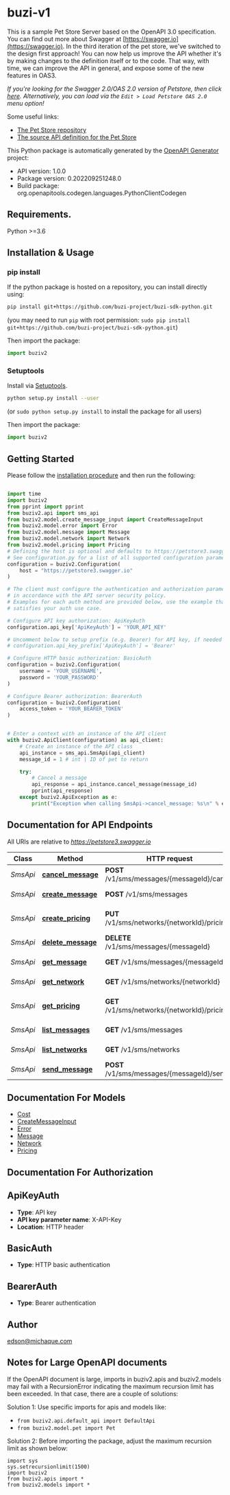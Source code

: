 # buzi-v1
This is a sample Pet Store Server based on the OpenAPI 3.0 specification.  You can find out more about
Swagger at [https://swagger.io](https://swagger.io). In the third iteration of the pet store, we've switched to the design first approach!
You can now help us improve the API whether it's by making changes to the definition itself or to the code.
That way, with time, we can improve the API in general, and expose some of the new features in OAS3.

_If you're looking for the Swagger 2.0/OAS 2.0 version of Petstore, then click [here](https://editor.swagger.io/?url=https://petstore.swagger.io/v2/swagger.yaml). Alternatively, you can load via the `Edit > Load Petstore OAS 2.0` menu option!_

Some useful links:
- [The Pet Store repository](https://github.com/swagger-api/swagger-petstore)
- [The source API definition for the Pet Store](https://github.com/swagger-api/swagger-petstore/blob/master/src/main/resources/openapi.yaml)

This Python package is automatically generated by the [OpenAPI Generator](https://openapi-generator.tech) project:

- API version: 1.0.0
- Package version: 0.202209251248.0
- Build package: org.openapitools.codegen.languages.PythonClientCodegen

## Requirements.

Python >=3.6

## Installation & Usage
### pip install

If the python package is hosted on a repository, you can install directly using:

```sh
pip install git+https://github.com/buzi-project/buzi-sdk-python.git
```
(you may need to run `pip` with root permission: `sudo pip install git+https://github.com/buzi-project/buzi-sdk-python.git`)

Then import the package:
```python
import buziv2
```

### Setuptools

Install via [Setuptools](http://pypi.python.org/pypi/setuptools).

```sh
python setup.py install --user
```
(or `sudo python setup.py install` to install the package for all users)

Then import the package:
```python
import buziv2
```

## Getting Started

Please follow the [installation procedure](#installation--usage) and then run the following:

```python

import time
import buziv2
from pprint import pprint
from buziv2.api import sms_api
from buziv2.model.create_message_input import CreateMessageInput
from buziv2.model.error import Error
from buziv2.model.message import Message
from buziv2.model.network import Network
from buziv2.model.pricing import Pricing
# Defining the host is optional and defaults to https://petstore3.swagger.io
# See configuration.py for a list of all supported configuration parameters.
configuration = buziv2.Configuration(
    host = "https://petstore3.swagger.io"
)

# The client must configure the authentication and authorization parameters
# in accordance with the API server security policy.
# Examples for each auth method are provided below, use the example that
# satisfies your auth use case.

# Configure API key authorization: ApiKeyAuth
configuration.api_key['ApiKeyAuth'] = 'YOUR_API_KEY'

# Uncomment below to setup prefix (e.g. Bearer) for API key, if needed
# configuration.api_key_prefix['ApiKeyAuth'] = 'Bearer'

# Configure HTTP basic authorization: BasicAuth
configuration = buziv2.Configuration(
    username = 'YOUR_USERNAME',
    password = 'YOUR_PASSWORD'
)

# Configure Bearer authorization: BearerAuth
configuration = buziv2.Configuration(
    access_token = 'YOUR_BEARER_TOKEN'
)


# Enter a context with an instance of the API client
with buziv2.ApiClient(configuration) as api_client:
    # Create an instance of the API class
    api_instance = sms_api.SmsApi(api_client)
    message_id = 1 # int | ID of pet to return

    try:
        # Cancel a message
        api_response = api_instance.cancel_message(message_id)
        pprint(api_response)
    except buziv2.ApiException as e:
        print("Exception when calling SmsApi->cancel_message: %s\n" % e)
```

## Documentation for API Endpoints

All URIs are relative to *https://petstore3.swagger.io*

Class | Method | HTTP request | Description
------------ | ------------- | ------------- | -------------
*SmsApi* | [**cancel_message**](docs/SmsApi.md#cancel_message) | **POST** /v1/sms/messages/{messageId}/cancel | Cancel a message
*SmsApi* | [**create_message**](docs/SmsApi.md#create_message) | **POST** /v1/sms/messages | Create Message
*SmsApi* | [**create_pricing**](docs/SmsApi.md#create_pricing) | **PUT** /v1/sms/networks/{networkId}/pricing | Create network price
*SmsApi* | [**delete_message**](docs/SmsApi.md#delete_message) | **DELETE** /v1/sms/messages/{messageId} | Deletes a message
*SmsApi* | [**get_message**](docs/SmsApi.md#get_message) | **GET** /v1/sms/messages/{messageId} | Get message
*SmsApi* | [**get_network**](docs/SmsApi.md#get_network) | **GET** /v1/sms/networks/{networkId} | Get network
*SmsApi* | [**get_pricing**](docs/SmsApi.md#get_pricing) | **GET** /v1/sms/networks/{networkId}/pricing | List network rates
*SmsApi* | [**list_messages**](docs/SmsApi.md#list_messages) | **GET** /v1/sms/messages | List messages
*SmsApi* | [**list_networks**](docs/SmsApi.md#list_networks) | **GET** /v1/sms/networks | List networks
*SmsApi* | [**send_message**](docs/SmsApi.md#send_message) | **POST** /v1/sms/messages/{messageId}/send | Sends a message


## Documentation For Models

 - [Cost](docs/Cost.md)
 - [CreateMessageInput](docs/CreateMessageInput.md)
 - [Error](docs/Error.md)
 - [Message](docs/Message.md)
 - [Network](docs/Network.md)
 - [Pricing](docs/Pricing.md)


## Documentation For Authorization


## ApiKeyAuth

- **Type**: API key
- **API key parameter name**: X-API-Key
- **Location**: HTTP header


## BasicAuth

- **Type**: HTTP basic authentication


## BearerAuth

- **Type**: Bearer authentication


## Author

edson@michaque.com


## Notes for Large OpenAPI documents
If the OpenAPI document is large, imports in buziv2.apis and buziv2.models may fail with a
RecursionError indicating the maximum recursion limit has been exceeded. In that case, there are a couple of solutions:

Solution 1:
Use specific imports for apis and models like:
- `from buziv2.api.default_api import DefaultApi`
- `from buziv2.model.pet import Pet`

Solution 2:
Before importing the package, adjust the maximum recursion limit as shown below:
```
import sys
sys.setrecursionlimit(1500)
import buziv2
from buziv2.apis import *
from buziv2.models import *
```

